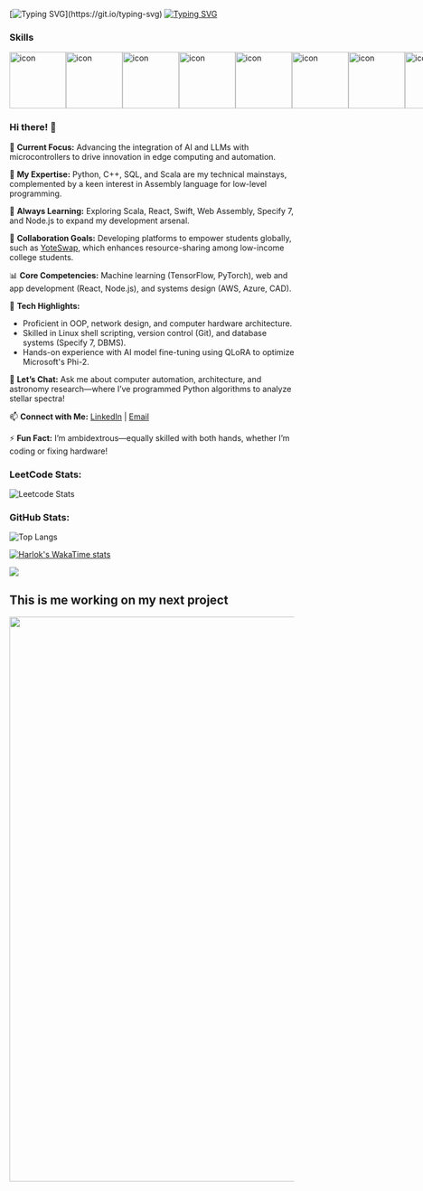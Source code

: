 [![Typing SVG](https://readme-typing-svg.demolab.com?font=Fira+Code&size=30&duration=5000&pause=1000&color=F1FF00&width=850&height=50&lines=Scroll+down+to+get+to+know+me!!!)](https://git.io/typing-svg)
[![Typing SVG](https://readme-typing-svg.demolab.com/?lines=First+line+of+text;Second+line+of+text)](https://git.io/typing-svg)

### Skills
<div style="display: flex; align-items: flex-start;"><img src="https://techstack-generator.vercel.app/js-icon.svg" alt="icon" width="100" height="100" /><img src="https://techstack-generator.vercel.app/cpp-icon.svg" alt="icon" width="100" height="100" /><img src="https://techstack-generator.vercel.app/csharp-icon.svg" alt="icon" width="100" height="100" /><img src="https://techstack-generator.vercel.app/swift-icon.svg" alt="icon" width="100" height="100" /><img src="https://techstack-generator.vercel.app/react-icon.svg" alt="icon" width="100" height="100" /><img src="https://techstack-generator.vercel.app/webpack-icon.svg" alt="icon" width="100" height="100" /><img src="https://techstack-generator.vercel.app/redux-icon.svg" alt="icon" width="100" height="100" /><img src="https://techstack-generator.vercel.app/prettier-icon.svg" alt="icon" width="100" height="100" /><img src="https://techstack-generator.vercel.app/django-icon.svg" alt="icon" width="100" height="100" /><img src="https://techstack-generator.vercel.app/python-icon.svg" alt="icon" width="100" height="100" /><img src="https://techstack-generator.vercel.app/graphql-icon.svg" alt="icon" width="100" height="100" /><img src="https://techstack-generator.vercel.app/github-icon.svg" alt="icon" width="100" height="100" /><img src="https://techstack-generator.vercel.app/aws-icon.svg" alt="icon" width="100" height="100" /><img src="https://techstack-generator.vercel.app/nginx-icon.svg" alt="icon" width="100" height="100" /><img src="https://techstack-generator.vercel.app/raspberrypi-icon.svg" alt="icon" width="100" height="100" /><img src="https://techstack-generator.vercel.app/mysql-icon.svg" alt="icon" width="100" height="100" /><img src="https://techstack-generator.vercel.app/java-icon.svg" alt="icon" width="100" height="100" /></div>

### Hi there! 👋 

🔭 **Current Focus:** Advancing the integration of AI and LLMs with microcontrollers to drive innovation in edge computing and automation.  

🧠 **My Expertise:** Python, C++, SQL, and Scala are my technical mainstays, complemented by a keen interest in Assembly language for low-level programming.  

🌱 **Always Learning:** Exploring Scala, React, Swift, Web Assembly, Specify 7, and Node.js to expand my development arsenal.  

🤝 **Collaboration Goals:** Developing platforms to empower students globally, such as [YoteSwap](https://saving-striking-turtle-952.vscodeedu.app), which enhances resource-sharing among low-income college students.  

📊 **Core Competencies:** Machine learning (TensorFlow, PyTorch), web and app development (React, Node.js), and systems design (AWS, Azure, CAD).

🔧 **Tech Highlights:**  
   - Proficient in OOP, network design, and computer hardware architecture.  
   - Skilled in Linux shell scripting, version control (Git), and database systems (Specify 7, DBMS).  
   - Hands-on experience with AI model fine-tuning using QLoRA to optimize Microsoft's Phi-2.  

💬 **Let’s Chat:** Ask me about computer automation, architecture, and astronomy research—where I’ve programmed Python algorithms to analyze stellar spectra! 

📫 **Connect with Me:** [LinkedIn](https://www.linkedin.com/in/desilvasuthira/) | [Email](mailto:suthiradesilva@gmail.com)  

⚡ **Fun Fact:** I’m ambidextrous—equally skilled with both hands, whether I’m coding or fixing hardware!

### LeetCode Stats:
![Leetcode Stats](https://leetcard.jacoblin.cool/suthidesilva?ext=activity&theme=dark)

### GitHub Stats:
![Top Langs](https://github-readme-stats.vercel.app/api/top-langs/?username=suthidesilva&layout=donut&theme=dark)

[![Harlok's WakaTime stats](https://github-readme-stats.vercel.app/api/wakatime?username=ffflabs&layout=compact&theme=dark)](https://github.com/suthidesilva/github-readme-stats)

[![](https://visitcount.itsvg.in/api?id=suthidesilva&label=Profile%20Views&color=12&icon=5&pretty=true)](https://visitcount.itsvg.in)

## This is me working on my next project

<img src="https://user-images.githubusercontent.com/74038190/225813708-98b745f2-7d22-48cf-9150-083f1b00d6c9.gif" width="1000">
